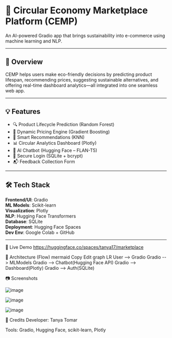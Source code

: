 # 🌿 Circular Economy Marketplace Platform (CEMP)

An AI-powered Gradio app that brings sustainability into e-commerce using machine learning and NLP.

---

## 📌 Overview

CEMP helps users make eco-friendly decisions by predicting product lifespan, recommending prices, suggesting sustainable alternatives, and offering real-time dashboard analytics—all integrated into one seamless web app.

---

## 💡 Features

- 🔍 Product Lifecycle Prediction (Random Forest)
- 💸 Dynamic Pricing Engine (Gradient Boosting)
- 🤝 Smart Recommendations (KNN)
- 📊 Circular Analytics Dashboard (Plotly)
- 🤖 AI Chatbot (Hugging Face – FLAN-T5)
- 🔐 Secure Login (SQLite + bcrypt)
- 📬 Feedback Collection Form

---

## 🛠 Tech Stack

**Frontend/UI**: Gradio  
**ML Models**: Scikit-learn  
**Visualization**: Plotly  
**NLP**: Hugging Face Transformers  
**Database**: SQLite  
**Deployment**: Hugging Face Spaces  
**Dev Env**: Google Colab + GitHub

---

🚀 Live Demo
https://huggingface.co/spaces/tanya17/marketplace

🧠 Architecture (Flow)
mermaid
Copy
Edit
graph LR
User --> Gradio
Gradio --> MLModels
Gradio --> Chatbot(Hugging Face API)
Gradio --> Dashboard(Plotly)
Gradio --> Auth(SQLite)

📷 Screenshots

![image](https://github.com/user-attachments/assets/a7eb4b02-7a75-46cd-9320-35e3eb339055)

![image](https://github.com/user-attachments/assets/f96d0e32-15f7-4519-a400-9ada2063436a)

![image](https://github.com/user-attachments/assets/9a6ffba2-d42e-4d44-b79e-fbc465443f14)

👥 Credits
Developer: Tanya Tomar

Tools: Gradio, Hugging Face, scikit-learn, Plotly





